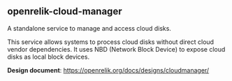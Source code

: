 ## openrelik-cloud-manager

A standalone service to manage and access cloud disks.

This service allows systems to process cloud disks without direct cloud vendor dependencies. It uses NBD (Network Block Device) to expose cloud disks as local block devices.

**Design document**: https://openrelik.org/docs/designs/cloudmanager/
